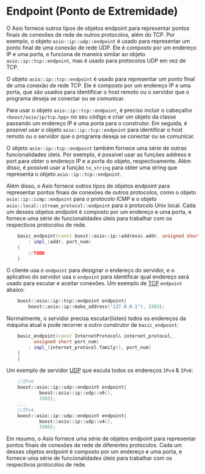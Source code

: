 # Endpoint (Ponto de Extremidade)

O Asio fornece outros tipos de objetos endpoint para representar pontos finais de conexões de rede de outros protocolos, além do TCP. Por exemplo, o objeto `asio::ip::udp::endpoint` é usado para representar um ponto final de uma conexão de rede UDP. Ele é composto por um endereço IP e uma porta, e funciona de maneira similar ao objeto `asio::ip::tcp::endpoint`, mas é usado para protocolos UDP em vez de TCP.

O objeto `asio::ip::tcp::endpoint` é usado para representar um ponto final de uma conexão de rede TCP. Ele é composto por um endereço IP e uma porta, que são usados para identificar o host remoto ou o servidor que o programa deseja se conectar ou se comunicar.

Para usar o objeto `asio::ip::tcp::endpoint`, é preciso incluir o cabeçalho `<boost/asio/ip/tcp.hpp>` no seu código e criar um objeto da classe passando um endereço IP e uma porta para o construtor. Em seguida, é possível usar o objeto `asio::ip::tcp::endpoint` para identificar o host remoto ou o servidor que o programa deseja se conectar ou se comunicar.

O objeto `asio::ip::tcp::endpoint` também fornece uma série de outras funcionalidades úteis. Por exemplo, é possível usar as funções address e port para obter o endereço IP e a porta do objeto, respectivamente. Além disso, é possível usar a função `to_string` para obter uma string que representa o objeto `asio::ip::tcp::endpoint`.

Além disso, o Asio fornece outros tipos de objetos endpoint para representar pontos finais de conexões de outros protocolos, como o objeto `asio::ip::icmp::endpoint` para o protocolo ICMP e o objeto `asio::local::stream_protocol::endpoint` para o protocolo Unix local. Cada um desses objetos endpoint é composto por um endereço e uma porta, e fornece uma série de funcionalidades úteis para trabalhar com os respectivos protocolos de rede.

```cpp
	basic_endpoint(const boost::asio::ip::address& addr, unsigned short port_num)
	    : impl_(addr, port_num)
	{
		//TODO
	}
```

O cliente usa o `endpoint` para designar o endereço do servidor, e o aplicativo do servidor usa o `endpoint` para identificar qual endereço será usado para escutar e aceitar conexões. Um exemplo de [TCP](https://pt.wikipedia.org/wiki/Transmission_Control_Protocol) `endpoint` abaixo:

```cpp
	boost::asio::ip::tcp::endpoint endpoint{
		boost::asio::ip::make_address("127.0.0.1"), 3303};
```

Normalmente, o servidor precisa escutar(listen) todos os endereços da máquina atual e pode recorrer a outro construtor de `basic_endpoint`:

```cpp
	basic_endpoint(const InternetProtocol& internet_protocol,
	      unsigned short port_num)
	    : impl_(internet_protocol.family(), port_num)
	{
	}
```

Um exemplo de servidor [UDP](https://pt.wikipedia.org/wiki/User_Datagram_Protocol) que escuta todos os endereços `IPv4` & `IPv6`:

```cpp
	//IPv6
	boost::asio::ip::udp::endpoint endpoint{
            boost::asio::ip::udp::v6(),
            3303};
	...
	//IPv4
	boost::asio::ip::udp::endpoint endpoint{
            boost::asio::ip::udp::v4(),
            3306};
```

Em resumo, o Asio fornece uma série de objetos endpoint para representar pontos finais de conexões de rede de diferentes protocolos. Cada um desses objetos endpoint é composto por um endereço e uma porta, e fornece uma série de funcionalidades úteis para trabalhar com os respectivos protocolos de rede.